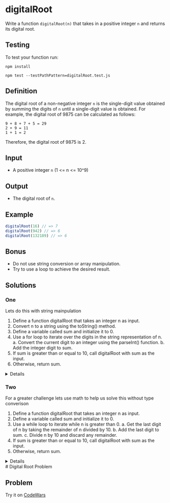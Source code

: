 # digitalRoot
Write a function `digitalRoot(n)` that takes in a positive integer `n` and returns its digital root.

## Testing

To test your function run:

```
npm install

npm test --testPathPattern=digitalRoot.test.js
```

## Definition

The digital root of a non-negative integer `n` is the single-digit value obtained by summing the digits of `n` until a single-digit value is obtained. For example, the digital root of 9875 can be calculated as follows:

```
9 + 8 + 7 + 5 = 29
2 + 9 = 11
1 + 1 = 2
```



Therefore, the digital root of 9875 is 2.

## Input

- A positive integer `n` (1 <= n <= 10^9)

## Output

- The digital root of `n`.

## Example

```js
digitalRoot(16) // => 7
digitalRoot(942) // => 6
digitalRoot(132189) // => 6
```

## Bonus 
* Do not use string conversion or array manipulation.
* Try to use a loop to achieve the desired result.

## Solutions

### One

<summary>
Lets do this with string mainpulation

1. Define a function digitalRoot that takes an integer n as input.
2. Convert n to a string using the toString() method.
3. Define a variable called sum and initialize it to 0.
4. Use a for loop to iterate over the digits in the string representation of n.
    a. Convert the current digit to an integer using the parseInt() function.
    b. Add the integer digit to sum.
5. If sum is greater than or equal to 10, call digitalRoot with sum as the input.
6. Otherwise, return sum.


<details>



```js
function digitalRoot(n) {
  if (n < 10) {
    return n;
  }

  let sum = 0;
  const digits = n.toString().split('');

  digits.forEach((digit) => {
    sum += parseInt(digit);
  });

  return digitalRoot(sum);
}


```

</details>

</summary>

### Two

<summary>
For a greater challenge lets use math to help us solve this without type converison

1. Define a function digitalRoot that takes an integer n as input.
2. Define a variable called sum and initialize it to 0.
3. Use a while loop to iterate while n is greater than 0.
    a. Get the last digit of n by taking the remainder of n divided by 10.
    b. Add the last digit to sum.
    c. Divide n by 10 and discard any remainder.
4. If sum is greater than or equal to 10, call digitalRoot with sum as the input.
5. Otherwise, return sum.

<details>

```js
function digitalRoot(n) {
  while (n > 9) {
    let sum = 0;
    while (n > 0) {
      sum += n % 10;
      n = Math.floor(n / 10);
    }
    n = sum;
  }
  return n;
}



```

</details>
</summary>
# Digital Root Problem

## Problem






Try it on [CodeWars](https://www.codewars.com/kata/541c8630095125aba6000c00/train/javascript)